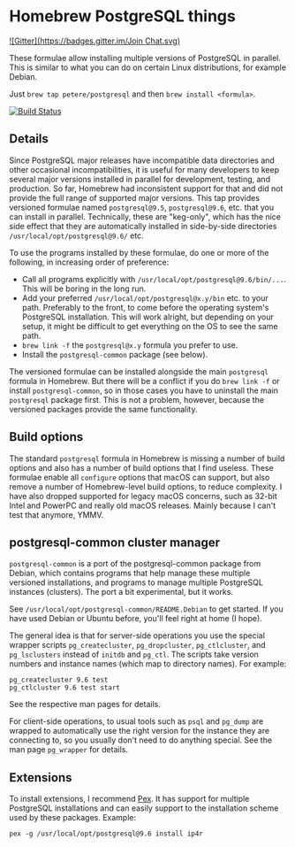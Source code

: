 Homebrew PostgreSQL things
==========================
[![Gitter](https://badges.gitter.im/Join Chat.svg)](https://gitter.im/petere/homebrew-postgresql?utm_source=badge&utm_medium=badge&utm_campaign=pr-badge&utm_content=badge)

These formulae allow installing multiple versions of PostgreSQL in parallel.  This is similar to what you can do on certain Linux distributions, for example Debian.

Just `brew tap petere/postgresql` and then `brew install <formula>`.

[![Build Status](https://travis-ci.org/petere/homebrew-postgresql.svg?branch=master)](https://travis-ci.org/petere/homebrew-postgresql)

Details
-------

Since PostgreSQL major releases have incompatible data directories and other occasional incompatibilities, it is useful for many developers to keep several major versions installed in parallel for development, testing, and production.  So far, Homebrew had inconsistent support for that and did not provide the full range of supported major versions.  This tap provides versioned formulae named `postgresql@9.5`, `postgresql@9.6`, etc. that you can install in parallel.  Technically, these are "keg-only", which has the nice side effect that they are automatically installed in side-by-side directories `/usr/local/opt/postgresql@9.6/` etc.

To use the programs installed by these formulae, do one or more of the following, in increasing order of preference:

- Call all programs explicitly with `/usr/local/opt/postgresql@9.6/bin/...`.  This will be boring in the long run.
- Add your preferred `/usr/local/opt/postgresql@x.y/bin` etc. to your path.  Preferably to the front, to come before the operating system's PostgreSQL installation.  This will work alright, but depending on your setup, it might be difficult to get everything on the OS to see the same path.
- `brew link -f` the `postgresql@x.y` formula you prefer to use.
- Install the `postgresql-common` package (see below).

The versioned formulae can be installed alongside the main `postgresql` formula in Homebrew.  But there will be a conflict if you do `brew link -f` or install `postgresql-common`, so in those cases you have to uninstall the main `postgresql` package first.  This is not a problem, however, because the versioned packages provide the same functionality.

Build options
-------------

The standard `postgresql` formula in Homebrew is missing a number of build options and also has a number of build options that I find useless.  These formulae enable all `configure` options that macOS can support, but also remove a number of Homebrew-level build options, to reduce complexity.  I have also dropped supported for legacy macOS concerns, such as 32-bit Intel and PowerPC and really old macOS releases.  Mainly because I can't test that anymore, YMMV.

postgresql-common cluster manager
---------------------------------

`postgresql-common` is a port of the postgresql-common package from Debian, which contains programs that help manage these multiple versioned installations, and programs to manage multiple PostgreSQL instances (clusters).  The port a bit experimental, but it works.

See `/usr/local/opt/postgresql-common/README.Debian` to get started.  If you have used Debian or Ubuntu before, you'll feel right at home (I hope).

The general idea is that for server-side operations you use the special wrapper scripts `pg_createcluster`, `pg_dropcluster`, `pg_ctlcluster`, and `pg_lsclusters` instead of `initdb` and `pg_ctl`.  The scripts take version numbers and instance names (which map to directory names).  For example:

    pg_createcluster 9.6 test
    pg_ctlcluster 9.6 test start

See the respective man pages for details.

For client-side operations, to usual tools such as `psql` and `pg_dump` are wrapped to automatically use the right version for the instance they are connecting to, so you usually don't need to do anything special.  See the man page `pg_wrapper` for details.

Extensions
----------

To install extensions, I recommend
[Pex](https://github.com/petere/pex).  It has support for multiple
PostgreSQL installations and can easily support to the installation
scheme used by these packages.  Example:

    pex -g /usr/local/opt/postgresql@9.6 install ip4r
